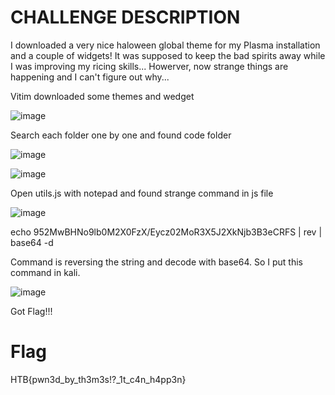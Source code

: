 # CHALLENGE DESCRIPTION
I downloaded a very nice haloween global theme for my Plasma installation and a couple of widgets! It was supposed to keep the bad spirits away while I was improving my ricing skills... Howerver, now strange things are happening and I can't figure out why...

Vitim downloaded some themes and wedget 

![image](https://github.com/user-attachments/assets/0d70e944-a37f-435e-abf2-7783d16a23bf)

Search each folder one by one and found code folder 

![image](https://github.com/user-attachments/assets/8f14cc55-d287-43af-92d2-772137320a44)

![image](https://github.com/user-attachments/assets/9d251299-521b-49ca-9d57-ca7fe79916ee)

Open utils.js with notepad and found strange command in js file 

![image](https://github.com/user-attachments/assets/d4e79e44-39b4-4264-a37d-41511a1c9cc8)

echo 952MwBHNo9lb0M2X0FzX/Eycz02MoR3X5J2XkNjb3B3eCRFS | rev | base64 -d

Command is reversing the string and decode with base64. So I put this command in kali.

![image](https://github.com/user-attachments/assets/ec744afd-98b2-4a3d-aeb0-3c93b7957cac)

Got Flag!!!

# Flag
HTB{pwn3d_by_th3m3s!?_1t_c4n_h4pp3n}

